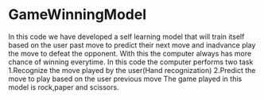 # GameWinningModel
In this code we have developed a self learning model that will train itself based on the user past move to predict their next move and inadvance play the move to defeat the opponent. With this the computer always has more chance of winning everytime. In this code the computer performs two task
1.Recognize the move played by the user(Hand recognization)
2.Predict the move to play based on the user previous move
The game played in this model is rock,paper and scissors.
